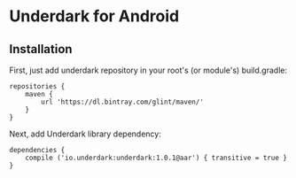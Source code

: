 # Underdark for Android
## Installation
First, just add underdark repository in your root's (or module's) build.gradle:
```
repositories {
    maven {
        url 'https://dl.bintray.com/glint/maven/'
    }
}
```
Next, add Underdark library dependency:
```
dependencies {
    compile ('io.underdark:underdark:1.0.1@aar') { transitive = true }
}
```
